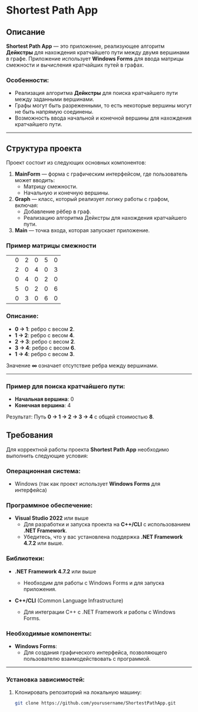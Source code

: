 # Shortest Path App
## Описание
**Shortest Path App** — это приложение, реализующее алгоритм **Дейкстры** для нахождения кратчайшего пути между двумя вершинами в графе. Приложение использует **Windows Forms** для ввода матрицы смежности и вычисления кратчайших путей в графах.

### Особенности:
- Реализация алгоритма **Дейкстры** для поиска кратчайшего пути между заданными вершинами.
- Графы могут быть разреженными, то есть некоторые вершины могут не быть напрямую соединены.
- Возможность ввода начальной и конечной вершины для нахождения кратчайшего пути.

---
## Структура проекта
Проект состоит из следующих основных компонентов:

1. **MainForm** — форма с графическим интерфейсом, где пользователь может вводить:
   - Матрицу смежности.
   - Начальную и конечную вершины.
2. **Graph** — класс, который реализует логику работы с графом, включая:
   - Добавление рёбер в граф.
   - Реализацию алгоритма Дейкстры для нахождения кратчайшего пути.
3. **Main** — точка входа, которая запускает приложение.


### Пример матрицы смежности
|   |   |   |   |   |   |
| - | - | - | - | - | - |
|   | 0 | 2 | 0 | 5 | 0 |
|   | 2 | 0 | 4 | 0 | 3 |
|   | 0 | 4 | 0 | 2 | 0 |
|   | 5 | 0 | 2 | 0 | 6 |
|   | 0 | 3 | 0 | 6 | 0 |



### Описание:
- **0 → 1**: ребро с весом **2**.
- **1 → 2**: ребро с весом **4**.
- **2 → 3**: ребро с весом **2**.
- **3 → 4**: ребро с весом **6**.
- **1 → 4**: ребро с весом **3**.

Значение **∞** означает отсутствие ребра между вершинами.

---

### Пример для поиска кратчайшего пути:
- **Начальная вершина**: 0
- **Конечная вершина**: 4

Результат: Путь **0 → 1 → 2 → 3 → 4** с общей стоимостью **8**.

## Требования

Для корректной работы проекта **Shortest Path App** необходимо выполнить следующие условия:

### Операционная система:
- Windows (так как проект использует **Windows Forms** для интерфейса)

### Программное обеспечение:
- **Visual Studio 2022** или выше
  - Для разработки и запуска проекта на **C++/CLI** с использованием **.NET Framework**.
  - Убедитесь, что у вас установлена поддержка **.NET Framework 4.7.2** или выше.

### Библиотеки:
- **.NET Framework 4.7.2** или выше
  - Необходим для работы с Windows Forms и для запуска приложения.
  
- **C++/CLI** (Common Language Infrastructure)
  - Для интеграции C++ с .NET Framework и работы с Windows Forms.

### Необходимые компоненты:
- **Windows Forms**:
  - Для создания графического интерфейса, позволяющего пользователю взаимодействовать с программой.


---

### Установка зависимостей:
1. Клонировать репозиторий на локальную машину:
   
   ```bash
   git clone https://github.com/yourusername/ShortestPathApp.git

